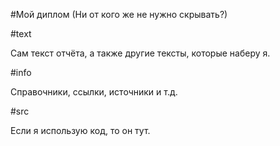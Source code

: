 #Мой диплом
(Ни от кого же не нужно скрывать?)

#text

Сам текст отчёта, а также другие тексты, которые наберу я.

#info

Справочники, ссылки, источники и т.д.

#src

Если я использую код, то он тут.
